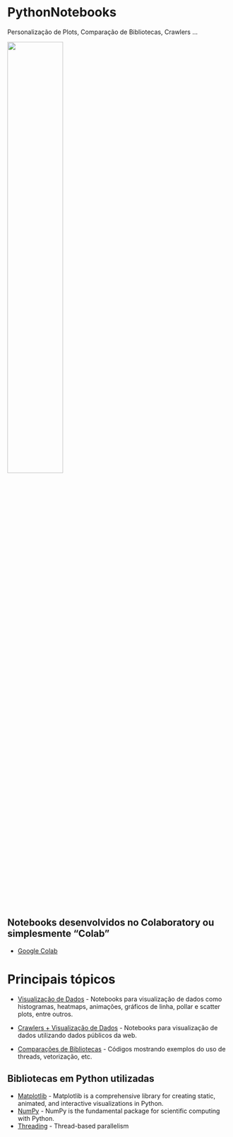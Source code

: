 # PythonNotebooks
Personalização de Plots, Comparação de Bibliotecas, Crawlers ...

<img src="https://pedro-henr.github.io/portfolio/images/gitplot/1.jpg" width="50%" height="50%">



## Notebooks desenvolvidos no Colaboratory ou simplesmente “Colab”
* [Google Colab](https://colab.research.google.com/) 

# Principais tópicos

* [Visualização de Dados](https://github.com/Haiga/PythonNotebooks/tree/master/Visualiza%C3%A7%C3%A3o%20de%20Dados) - Notebooks para visualização de dados como histogramas, heatmaps, animações, gráficos de linha, pollar e scatter plots, entre outros.

* [Crawlers + Visualização de Dados](https://github.com/Haiga/PythonNotebooks/tree/master/Crawlers) - Notebooks para visualização de dados utilizando dados públicos da web.

* [Comparações de Bibliotecas](https://github.com/Haiga/PythonNotebooks/tree/master/Compara%C3%A7%C3%A3o%20Bibliotecas%20e%20M%C3%A9todos) - Códigos mostrando exemplos do uso de threads, vetorização, etc.


## Bibliotecas em Python utilizadas

* [Matplotlib](https://matplotlib.org/) - Matplotlib is a comprehensive library for creating static, animated, and interactive visualizations in Python.
* [NumPy](https://numpy.org/) - NumPy is the fundamental package for scientific computing with Python.
* [Threading](https://docs.python.org/3/library/threading.html) - Thread-based parallelism


